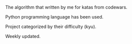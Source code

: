 The algorithm that written by me for katas from codewars.

Python programming language has been used.

Project categorized by their difficulty (kyu).

Weekly updated.
